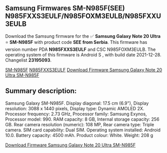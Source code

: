 <h2>Samsung Firmwares SM-N985F(SEE) N985FXXS3EULF/N985FOXM3EULB/N985FXXU3EULB</h2>
Download the Samsung firmware for the ✅ <strong>Samsung Galaxy Note 20 Ultra </strong> ⭐ <strong>SM-N985F</strong> with product code <strong>SEE</strong> <strong> from Serbia</strong>. This firmware has version number PDA <strong>N985FXXS3EULF</strong> and CSC N985FOXM3EULB. The operating system of this firmware is Android S , with build date 2021-12-28. Changelist <strong>23195093</strong>.

[SM-N985F](https://samfirm.shop/model/SM-N985F)
[N985FXXS3EULF](https://samfirm.shop/pda/N985FXXS3EULF)
[Download Firmware Samsung Galaxy Note 20 Ultra SM-N985F](https://samfirm.shop/firmware/485970)
<h2>Summary description:</h2>
<p>Samsung Galaxy SM-N985F. Display diagonal: 17.5 cm (6.9"), Display resolution: 3088 x 1440 pixels, Display type: Dynamic AMOLED 2X. Processor frequency: 2.73 GHz, Processor family: Samsung Exynos, Processor model: 990. RAM capacity: 8 GB, Internal storage capacity: 256 GB. Rear camera resolution (numeric): 108 MP, Rear camera type: Triple camera. SIM card capability: Dual SIM. Operating system installed: Android 10.0. Battery capacity: 4500 mAh. Product colour: White. Weight: 208 g</p>


[Download Firmware Samsung Galaxy Note 20 Ultra SM-N985F](https://samfirm.shop/firmware/485970)
